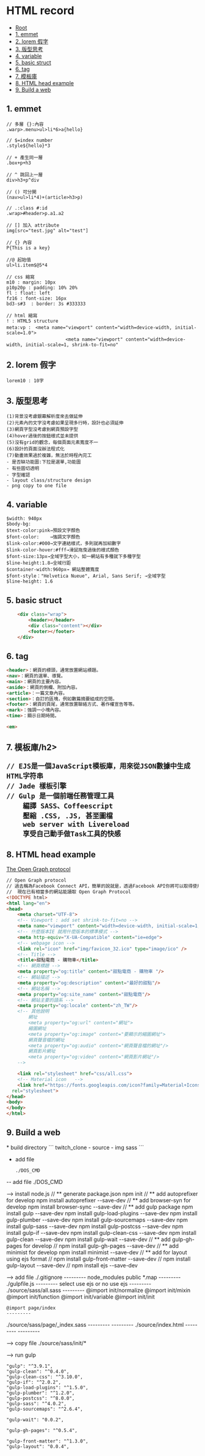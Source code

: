﻿# HTML record

*   [Root](../README.md)
*   [1. emmet](#a1)
*   [2. lorem 假字](#a2)
*   [3. 版型思考](#a3)
*   [4. variable](#a4)
*   [5. basic struct](#a5)
*   [6. tag](#a6)
*   [7. 模板庫](#a7)
*   [8. HTML head example](#a8)
*   [9. Build a web ](#a9)

<h2 id="a1">1. emmet</h2>

```
// 多層 {}:內容
.warp>.menu>ul>li*6>a{hello}

// $=index number
.style${hello}*3

// + 產生同一層
.box+p+h3

// ^ 跳回上一層
div>h3+p^div

// () 可分開
(nav>ul>li*4)+(article>h3>p)

// .:class #:id
.wrap>#header>p.a1.a2

// [] 加入 attribute
img[src="test.jpg" alt="test"]

// {} 內容
P{This is a key}

//@ 起始值
ul>li.item$@5*4

// css 縮寫
m10 : margin: 10px
p10p20p : padding: 10% 20%
fl : float: left
fz16 : font-size: 16px
bd3-s#3  : border: 3s #333333

// html 縮寫
! : HTML5 structure
meta:vp :　<meta name="viewport" content="width=device-width, initial-scale=1.0">
					　<meta name="viewport" content="width=device-width, initial-scale=1, shrink-to-fit=no"

```

<h2 id="a2">2. lorem 假字</h2>

```
lorem10 : 10字
```


<h2 id="a3">3. 版型思考</h2>

```
(1)背景沒考慮銀幕解析度來去做延伸
(2)元素內的文字沒考慮如果呈現多行時，設計也必須延伸
(3)網頁字型沒考慮到網頁預設字型
(4)hover過後的按鈕樣式並未提供
(5)沒有grid的觀念，每個頁面元素寬度不一
(6)設計的頁面沒辦法程式化
(7)動畫效果過於複雜，無法於時程內完工
- 是否缺功能圖:下拉是選單,功能圖
- 有些圖切透明
- 字型確認
- layout class/structure design
- png copy to one file
```

<h2 id="a4">4. variable</h2>

```
$width: 940px
$body-bg: 
$text-color:pink→預設文字顏色
$font-color:    →強調文字顏色
$link-color:#000→文字連結樣式，多則就再加紹數字
$link-color-hover:#fff→滑鼠拖曳過後的樣式顏色
$font-size:13px→全域字型大小，如一網站有多種就下多種字型
$line-height:1.8→全域行距
$container-width:960px→ 網站整體寬度
$font-style："Helvetica Nueue", Arial, Sans Serif; →全域字型
$line-height: 1.6
```


<h2 id="a5">5. basic struct</h2>

```html
	<div class="wrap">
		<header></header>
		<div class="content"></div>
		<footer></footer>
	</div>
```

<h2 id="a6">6. tag</h2>

```html
<header>：網頁的標頭，通常放置網站標題。
<nav>：網頁的選單、導覽。
<main>：網頁的主要內容。
<aside>：網頁的側欄、附加內容。
<article>：一篇文章內容。
<section>：自訂的區塊，例如數篇摘要組成的空間。
<footer>：網頁的頁尾，通常放置聯絡方式、著作權宣告等等。
<mark>：強調一小塊內容。
<time>：顯示日期時間。

<em>
```


<h2 id="a1">7. 模板庫/h2>

```
// EJS是一個JavaScript模板庫，用來從JSON數據中生成HTML字符串
// Jade 樣板引擎
// Gulp 是一個前端任務管理工具
	編譯 SASS、Coffeescript
	壓縮 .CSS, .JS, 甚至圖檔
	web server with Livereload
	享受自己動手做Task工具的快感
```

<h2 id="a8">8. HTML head example</h2>

[The Open Graph protocol](http://ogp.me/)
```html
// Open Graph protocol
// 過去稱為Facebook Connect API，簡單的說就是，透過Facebook API你將可以取得使用者的個人資料，喜愛偏好
//  現在已有相當多的網站能讀取 Open Graph Protocol
<!DOCTYPE html>
<html lang="en">
<head>
	<meta charset="UTF-8">
	<!-- Viewport : add set shrink-to-fit=no -->
	<meta name="viewport" content="width=device-width, initial-scale=1, shrink-to-fit=no">
	<!-- 什麼版本IE 就用什麼版本的標準模式 -->
	<meta http-equiv="X-UA-Compatible" content="ie=edge">
	<!-- webpage icon -->
	<link rel="icon" href="img/favicon_32.ico" type="image/ico" />
	<!-- Title -->
	<title>甜點電商 - 購物車</title>
	<!-- 網頁標題 -->
	<meta property="og:title" content="甜點電商 - 購物車 "/>
	<!-- 網站描述 -->
	<meta property="og:description" content="最好的甜點"/>
	<!-- 網站名稱 -->
	<meta property="og:site_name" content="甜點電商"/>
	<!-- 網站主要的語系 -->
	<meta property="og:locale" content="zh_TW"/>
	<!-- 其他說明
		網址
		<meta property="og:url" content="網址">
		縮圖網址
		<meta property="og:image" content="要顯示的縮圖網址">
		網頁聲音檔的網址
		<meta property="og:audio" content="網頁聲音檔的網址"/>
		網頁影片網址
		<meta property="og:video" content="網頁影片網址"/>
	-->

	<link rel="stylesheet" href="css/all.css">
	<!-- Material icon	 -->
	<link href="https://fonts.googleapis.com/icon?family=Material+Icons"
  rel="stylesheet">
</head>
<body>
</body>
</html>
```


<h2 id="a9">9. Build a web</h2>
*	build directory 
	```
	twitch_clone - source - img
													sass
	```

*	add file
	```
	./DOS_CMD

	``` 

-- add file
./DOS_CMD


--> install node.js
// ** generate package.json
npm init
// ** add autoprefixer for develop
npm install autoprefixer --save-dev
// ** add browser-syn for develop
npm install browser-sync --save-dev
// ** add gulp package
npm install gulp --save-dev
npm install gulp-load-plugins --save-dev
npm install gulp-plumber --save-dev
npm install gulp-sourcemaps --save-dev
npm install gulp-sass --save-dev
npm install gulp-postcss --save-dev
npm install gulp-if --save-dev
npm install gulp-clean-css --save-dev
npm install gulp-clean --save-dev
npm install gulp-wait --save-dev
// ** add gulp-gh-pages for develop
// npm install gulp-gh-pages --save-dev
// ** add minimist for develop
npm install minimist --save-dev
// ** add for layout using ejs format
// npm install gulp-front-matter --save-dev
// npm install gulp-layout --save-dev
// npm install ejs --save-dev

--> add file 
./.gitignore
	---------
	node_modules
	public
	*.map
	---------
./gulpfile.js
	---------
	select use ejs or no use ejs
	---------
./source/sass/all.sass
	---------
	@import init/normalize
	@import init/mixin
	@import init/function
	@import init/variable
	@import init/init

	@import page/index
	---------
./source/sass/page/_index.sass
	---------
	---------
./source/index.html
	---------
	<link rel="stylesheet" href="css/all.css">
	---------

--> copy file
./source/sass/init/*

--> run gulp



    "gulp": "^3.9.1",
    "gulp-clean": "^0.4.0",
    "gulp-clean-css": "^3.10.0",
    "gulp-if": "^2.0.2",
    "gulp-load-plugins": "^1.5.0",
    "gulp-plumber": "^1.2.0",
    "gulp-postcss": "^8.0.0",
    "gulp-sass": "^4.0.2",
    "gulp-sourcemaps": "^2.6.4",

    "gulp-wait": "0.0.2",

    "gulp-gh-pages": "^0.5.4",

    "gulp-front-matter": "^1.3.0",
    "gulp-layout": "0.0.4",


